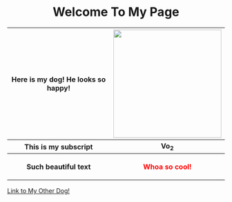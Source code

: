 <!DOCTYPE html>
<html>
<body>
<h1 align="center"> Welcome To My Page</h1>
<table>
  <tr>
    <th>Here is my dog! He looks so happy!</th>
    <th><img width="250" height="250" src="https://github.com/ctrottier10/Knes381/assets/157738786/f442b401-8a51-4915-8a91-ea338991a96e"></th>
  </tr>
  <tr>
    <th>This is my subscript</th>
    <th>Vo<sub>2</sub></th>
  </tr>
  <tr>
    <th>Such beautiful text</th>
    <th><p style="color:red;">Whoa so cool!</p></th>
  </tr>
</table>
  
  
</body>
</html>

[Link to My Other Dog!](Pictures/dog.png)
